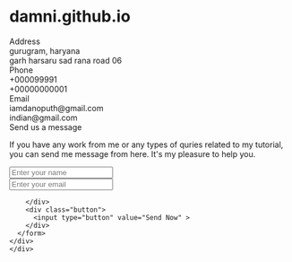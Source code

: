 # damni.github.io

<!DOCTYPE html>
<!-- Created By CodingLab - www.codinglabweb.com -->
<html lang="en" dir="ltr">
  <head>
    <meta charset="UTF-8">
   <!-- a<title> Responsive Contact Us Form  | CodingLab </title>-->
    <link rel="stylesheet" href="style.css">
    <!-- Fontawesome CDN Link -->
    <link rel="stylesheet" href="https://cdnjs.cloudflare.com/ajax/libs/font-awesome/5.15.2/css/all.min.css"/>
     <meta name="viewport" content="width=device-width, initial-scale=1.0">
   </head>
<body>
  <div class="container">
    <div class="content">
      <div class="left-side">
        <div class="address details">
          <i class="fas fa-map-marker-alt"></i>
          <div class="topic">Address</div>
          <div class="text-one">gurugram, haryana</div>
          <div class="text-two">garh harsaru sad rana road 06</div>
        </div>
        <div class="phone details">
          <i class="fas fa-phone-alt"></i>
          <div class="topic">Phone</div>
          <div class="text-one">+000099991</div>
          <div class="text-two">+00000000001</div>
        </div>
        <div class="email details">
          <i class="fas fa-envelope"></i>
          <div class="topic">Email</div>
          <div class="text-one">iamdanoputh@gmail.com</div>
          <div class="text-two">indian@gmail.com</div>
        </div>
      </div>
      <div class="right-side">
        <div class="topic-text">Send us a message</div>
        <p>If you have any work from me or any types of quries related to my tutorial, you can send me message from here. It's my pleasure to help you.</p>
      <form action="#">
        <div class="input-box">
          <input type="text" placeholder="Enter your name">
        </div>
        <div class="input-box">
          <input type="text" placeholder="Enter your email">
        </div>
        <div class="input-box message-box">
          
        </div>
        <div class="button">
          <input type="button" value="Send Now" >
        </div>
      </form>
    </div>
    </div>
  </div>
</body>
</html>



